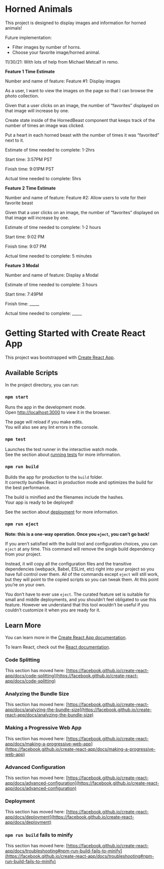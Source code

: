 # Horned Animals

This project is designed to display images and information for horned animals!

Future implementation: 

- Filter images by number of horns.
- Choose your favorite image/horned animal.

11/30/21: With lots of help from Michael Metcalf in remo.


**Feature 1 Time Estimate**

Number and name of feature: Feature #1: Display images

As a user, I want to view the images on the page so that I can browse the photo collection.

Given that a user clicks on an image, the number of “favorites” displayed on that image will increase by one.

Create state inside of the HornedBeast component that keeps track of the number of times an image was clicked.

Put a heart in each horned beast with the number of times it was “favorited” next to it.

Estimate of time needed to complete: 1-2hrs

Start time: 3:57PM PST

Finish time: 9:01PM PST

Actual time needed to complete: 5hrs


**Feature 2 Time Estimate**

Number and name of feature: Feature #2: Allow users to vote for their favorite beast

Given that a user clicks on an image, the number of “favorites” displayed on that image will increase by one.

Estimate of time needed to complete: 1-2 hours

Start time: 9:02 PM

Finish time: 9:07 PM

Actual time needed to complete: 5 minutes

**Feature 3 Modal**

Number and name of feature: Display a Modal

Estimate of time needed to complete: 3 hours

Start time: 7:49PM

Finish time: _____

Actual time needed to complete: _____









# Getting Started with Create React App

This project was bootstrapped with [Create React App](https://github.com/facebook/create-react-app).

## Available Scripts

In the project directory, you can run:

### `npm start`

Runs the app in the development mode.\
Open [http://localhost:3000](http://localhost:3000) to view it in the browser.

The page will reload if you make edits.\
You will also see any lint errors in the console.

### `npm test`

Launches the test runner in the interactive watch mode.\
See the section about [running tests](https://facebook.github.io/create-react-app/docs/running-tests) for more information.

### `npm run build`

Builds the app for production to the `build` folder.\
It correctly bundles React in production mode and optimizes the build for the best performance.

The build is minified and the filenames include the hashes.\
Your app is ready to be deployed!

See the section about [deployment](https://facebook.github.io/create-react-app/docs/deployment) for more information.

### `npm run eject`

**Note: this is a one-way operation. Once you `eject`, you can’t go back!**

If you aren’t satisfied with the build tool and configuration choices, you can `eject` at any time. This command will remove the single build dependency from your project.

Instead, it will copy all the configuration files and the transitive dependencies (webpack, Babel, ESLint, etc) right into your project so you have full control over them. All of the commands except `eject` will still work, but they will point to the copied scripts so you can tweak them. At this point you’re on your own.

You don’t have to ever use `eject`. The curated feature set is suitable for small and middle deployments, and you shouldn’t feel obligated to use this feature. However we understand that this tool wouldn’t be useful if you couldn’t customize it when you are ready for it.

## Learn More

You can learn more in the [Create React App documentation](https://facebook.github.io/create-react-app/docs/getting-started).

To learn React, check out the [React documentation](https://reactjs.org/).

### Code Splitting

This section has moved here: [https://facebook.github.io/create-react-app/docs/code-splitting](https://facebook.github.io/create-react-app/docs/code-splitting)

### Analyzing the Bundle Size

This section has moved here: [https://facebook.github.io/create-react-app/docs/analyzing-the-bundle-size](https://facebook.github.io/create-react-app/docs/analyzing-the-bundle-size)

### Making a Progressive Web App

This section has moved here: [https://facebook.github.io/create-react-app/docs/making-a-progressive-web-app](https://facebook.github.io/create-react-app/docs/making-a-progressive-web-app)

### Advanced Configuration

This section has moved here: [https://facebook.github.io/create-react-app/docs/advanced-configuration](https://facebook.github.io/create-react-app/docs/advanced-configuration)

### Deployment

This section has moved here: [https://facebook.github.io/create-react-app/docs/deployment](https://facebook.github.io/create-react-app/docs/deployment)

### `npm run build` fails to minify

This section has moved here: [https://facebook.github.io/create-react-app/docs/troubleshooting#npm-run-build-fails-to-minify](https://facebook.github.io/create-react-app/docs/troubleshooting#npm-run-build-fails-to-minify)
